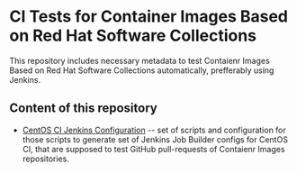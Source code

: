 CI Tests for Container Images Based on Red Hat Software Collections
===================================================================

This repository includes necessary metadata to test Contaienr Images
Based on Red Hat Software Collections automatically, prefferably using
Jenkins.


Content of this repository
--------------------------

* [CentOS CI Jenkins Configuration](centos-ci-jenkins) -- set of scripts
and configuration for those scripts to generate set of Jenkins Job Builder
configs for CentOS CI, that are supposed to test GitHub pull-requests
of Contaienr Images repositories.


